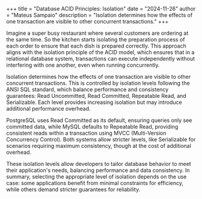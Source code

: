 +++
title = "Database ACID Principles: Isolation"
date = "2024-11-26"
author = "Mateus Sampaio"
description = "Isolation determines how the effects of one transaction are visible to other concurrent transactions."
+++

Imagine a super busy restaurant where several customers are ordering at the same time. So the kitchen starts isolating the preparation process of each order to ensure that each dish is prepared correctly. This approach aligns with the isolation principle of the ACID model, which ensures that in a relational database system, transactions can execute independently without interfering with one another, even when running concurrently.

Isolation determines how the effects of one transaction are visible to other concurrent transactions. This is controlled by isolation levels following the ANSI SQL standard, which balance performance and consistency guarantees: Read Uncommitted, Read Committed, Repeatable Read, and Serializable. Each level provides increasing isolation but may introduce additional performance overhead.

PostgreSQL uses Read Committed as its default, ensuring queries only see committed data, while MySQL defaults to Repeatable Read, providing consistent reads within a transaction using MVCC (Multi-Version Concurrency Control). Both systems allow stricter levels, like Serializable for scenarios requiring maximum consistency, though at the cost of additional overhead.

These isolation levels allow developers to tailor database behavior to meet their application's needs, balancing performance and data consistency. In summary, selecting the appropriate level of isolation depends on the use case: some applications benefit from minimal constraints for efficiency, while others demand stricter guarantees for reliability.
